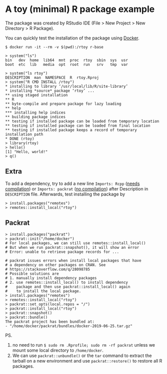# A toy (minimal) R package example

The package was created by RStudio IDE (File > New Project > New Directory > R Package).


You can quickly test the installation of the package using [Docker](https://www.docker.com/).

```
$ docker run -it --rm -v $(pwd):/rtoy r-base
```

```
> system("ls")
bin   dev  home  lib64	mnt  proc  rtoy  sbin  sys  usr
boot  etc  lib	 media	opt  root  run	 srv   tmp  var

> system("ls rtoy")
DESCRIPTION  man  NAMESPACE  R	rtoy.Rproj
> system("R CMD INSTALL /rtoy")
* installing to library ‘/usr/local/lib/R/site-library’
* installing *source* package ‘rtoy’ ...
** using staged installation
** R
** byte-compile and prepare package for lazy loading
** help
*** installing help indices
** building package indices
** testing if installed package can be loaded from temporary location
** testing if installed package can be loaded from final location
** testing if installed package keeps a record of temporary installation path
* DONE (rtoy)
> library(rtoy)
> hello()
[1] "Hello, world!"
> q()
```

## Extra

To add a dependency, try to add a new line `Imports: Rcpp` ([needs compilation](https://github.com/cran/Rcpp)) or `Imports: packrat` ([no compilation](https://github.com/cran/packrat)) after Description in `DESCRIPTION` file. Afterwards, test installing the package by

```
> install.packages("remotes")
> remotes::install_local("rtoy")
```

## Packrat

```
> install.packages("packrat")
> packrat::init("/home/docker")
# For local packages, we can still use remotes::install_local()
# But when we run packrat::snapshot(), it will show an error
# Error: unable to retrieve package records for ...

# packrat issues errors when install local packages that have
# a dependency on other packages on CRAN. See
# https://stackoverflow.com/q/28098785
# Possible solutions are
# 1. manually install dependency packages
# 2. use remotes::install_local() to install dependency
#    package and then use packrat::install_local() again 
#    to install the local package.
> install.packages("remotes")
> remotes::install_local("rtoy")
> packrat::set_opts(local.repos = "/")
> packrat::install_local("rtoy")
> packrat::snapshot()
> packrat::bundle()
The packrat project has been bundled at:
- "/home/docker/packrat/bundles/docker-2019-06-25.tar.gz"
```

PS. 

1. no need to run `$ sudo rm .Rprofile; sudo rm -rf packrat` unless we mount some local directory to `/home/docker`.
2. We can use `packrat::unbundle()` or the `tar` command to extract the tarball on a new environment and use `packrat::restore()` to restore all R packages.


